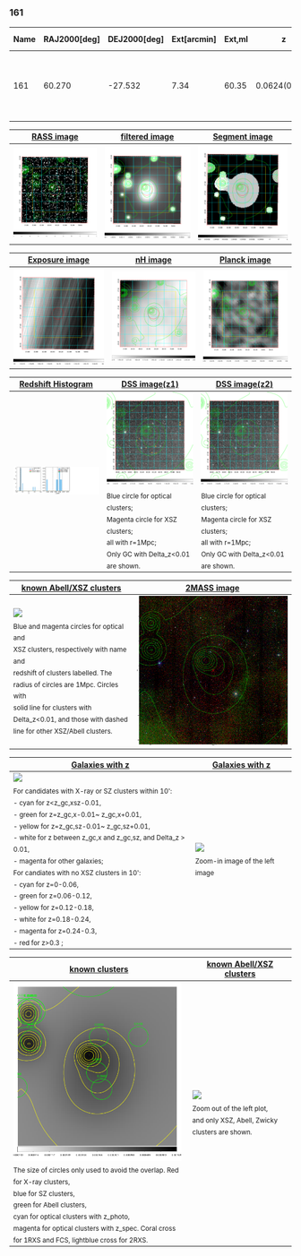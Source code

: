 <div STYLE="page-break-after: always;"></div>

### 161

|Name|RAJ2000[deg]|DEJ2000[deg] |Ext[arcmin]| Ext,ml | z | z_src| C|GC(XSZ,Delta_z<0.01)| GC(OPT,Delta_z<0.01)|GC| R_sig[arcmin] | R500[arcmin] | R500[Mpc]| CRsig[c/s] | CR500[c/s] |L500[1E44 erg/s]|F500[1E-12 erg/s/cm^2]| M500[1E14 Msun]|Tx[keV]|Cnt_sig|Beta|Rc[arcmin]|Comment|Alias|
|---|---|---|---|---|---|------|---|--------|---------|----------|---|---|---|---|---|---|---|---|---|---|---|---|---|---|
|161| 60.270| -27.532| 7.34| 60.35| 0.0624(0.006)| z1,| G| -| -| A, N, W| 18.281| 9.995| 0.721| 0.193(0.052)| 0.179(0.048)| 0.324(0.096)| 3.453(1.023)| 1.13(0.17)| 2.35(0.22)| 92.5| 0.923(-0.094+0.056)| 11.476(-1.309+0.961)| An Abell cluster with no $z$ and offset = 0.53 Mpc(7.33 arcmin)| t371|

|[RASS image](../image/161/161_img.pdf)|[filtered image](../image/161/161_fil.pdf)|[Segment image](../image/161/161_seg.pdf)|
|-------------------|--------------------|-------------------|
| <img src="../image/161/161_img.png" width="300">  | <img src="../image/161/161_fil.png" width="300">   | <img src="../image/161/161_seg.png" width="300">  |

|[Exposure image](../image/161/161_mex.pdf)| [nH image](../image/161/161_nh.pdf)| [Planck image](../image/161/161_p.pdf)|
|-------------------|--------------------|-------------------|
|<img src="../image/161/161_mex.png" width="300">   | <img src="../image/161/161_nh.png" width="300">    | <img src="../image/161/161_p.png" width="300"> |

|[Redshift Histogram](../image/161/161_zg.pdf) | [DSS image(z1)](../image/161/161_dss_z1.pdf)      |  [DSS image(z2)](../image/161/161_dss_z2.pdf)    |
|-------------------|--------------------|-------------------|
|<img src="../image/161/161_zg.png" width="300"> |<img src="../image/161/161_dss_z1.png" width="300"> <sub><br>Blue circle for optical clusters; <br>Magenta circle for XSZ clusters; <br>all with r=1Mpc; <br>Only GC with Delta_z<0.01 are shown. </sub>| <img src="../image/161/161_dss_z2.png" width="300"><sub><br>Blue circle for optical clusters; <br>Magenta circle for XSZ clusters; <br>all with r=1Mpc; <br>Only GC with Delta_z<0.01 are shown. </sub> |

|[known Abell/XSZ clusters](../image/161/161_m.pdf) | [2MASS image](../image/161/161_2mass.pdf)      |
|-------------------|-------------------|
|<img src=../image/161/161_m.png width="300"> <br><sub>Blue and magenta circles for optical and <br>XSZ clusters, respectively with name and <br>redshift of clusters labelled. The <br>radius of circles are 1Mpc. Circles with <br>solid line for clusters with <br>Delta_z<0.01, and those with dashed <br>line for other XSZ/Abell clusters.        </sub>|<img src="../image/161/161_2mass.png" width="300">  |

|[Galaxies with z](../image/161/161_opt_ned.pdf) |[Galaxies with z](../image/161/161_opt_ned_zoom.pdf) |
|-------------------|-------------------|
| <img src=../image/161/161_opt_ned.png width="300"> <br><sub> For candidates with X-ray or SZ clusters within 10': <br> - cyan for z<z_gc,xsz-0.01, <br> - green for z=z_gc,x-0.01~ z_gc,x+0.01, <br> - yellow for z=z_gc,sz-0.01~ z_gc,sz+0.01, <br> - white for z between z_gc,x and z_gc,sz, and Delta_z > 0.01, <br> - magenta for other galaxies; <br>For candiates with no XSZ clusters in 10': <br> - cyan for z=0-0.06, <br> - green for z=0.06-0.12, <br> - yellow for z=0.12-0.18, <br> - white for z=0.18-0.24, <br> - magenta for z=0.24-0.3, <br> - red for z>0.3 ;  </sub>|<img src=../image/161/161_opt_ned_zoom.png width="300">  <br><sub> Zoom-in image of the left image</sub>|

|[known clusters](../image/161/161_gc.pdf) |[known Abell/XSZ clusters](../image/161/161_gc_large.pdf) |
|-------------------|-------------------|
| <img src=../image/161/161_gc.png width="300"> <br><sub> The size of circles only used to avoid the overlap. Red for X-ray clusters, <br> blue for SZ clusters, <br> green for Abell clusters, <br> cyan for optical clusters with z_photo, <br> magenta for optical clusters with z_spec. Coral cross for 1RXS and FCS, lightblue cross for 2RXS. </sub>|<img src=../image/161/161_gc_large.png width="300"> <br><sub> Zoom out of the left plot, <br> and only XSZ, Abell, Zwicky clusters are shown. </sub> |



